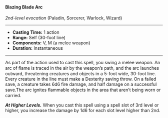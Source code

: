 #### Blazing Blade Arc
*2nd-level evocation* (Paladin, Sorcerer, Warlock, Wizard)
___
- **Casting Time:** 1 action
- **Range:** Self (30-foot line)
- **Components:** V, M (a melee weapon)
- **Duration:** Instantaneous
---
As part of the action used to cast this spell, you swing a melee weapon. An arc of ﬂame is traced in the air by the weapon’s path, and the arc launches outward, threatening creatures and objects in a 5-foot wide, 30-foot line. Every creature in the line must make a Dexterity saving throw. On a failed save, a creature takes 6d6 fire damage, and half damage on a successful save.The arc ignites ﬂammable objects in the area that aren’t being worn or carried.

***At Higher Levels.*** When you cast this spell using a spell slot of 3rd level or higher, you increase the damage by 1d6 for each slot level higher than 2nd.
